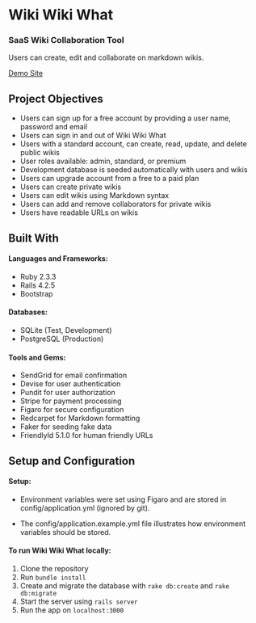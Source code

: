 # Wiki Wiki What

### SaaS Wiki Collaboration Tool

Users can create, edit and collaborate on markdown wikis.

[Demo Site](https://wl-blocipedia.herokuapp.com/)

## Project Objectives

- Users can sign up for a free account by providing a user name, password and email
- Users can sign in and out of Wiki Wiki What
- Users with a standard account, can create, read, update, and delete public wikis
- User roles available: admin, standard, or premium
- Development database is seeded automatically with users and wikis
- Users can upgrade account from a free to a paid plan
- Users can create private wikis
- Users can edit wikis using Markdown syntax
- Users can add and remove collaborators for private wikis
- Users have readable URLs on wikis

## Built With

#### Languages and Frameworks:
- Ruby 2.3.3
- Rails 4.2.5
- Bootstrap

#### Databases:
- SQLite (Test, Development)
- PostgreSQL (Production)

#### Tools and Gems:
- SendGrid for email confirmation
- Devise for user authentication
- Pundit for user authorization
- Stripe for payment processing
- Figaro for secure configuration
- Redcarpet for Markdown formatting
- Faker for seeding fake data
- FriendlyId 5.1.0 for human friendly URLs

## Setup and Configuration

#### Setup:

- Environment variables were set using Figaro and are stored in config/application.yml (ignored by git).

- The config/application.example.yml file illustrates how environment variables should be stored.

#### To run Wiki Wiki What locally:

1. Clone the repository
2. Run `bundle install`
3. Create and migrate the database with `rake db:create` and `rake db:migrate`
4. Start the server using `rails server`
5. Run the app on `localhost:3000`
